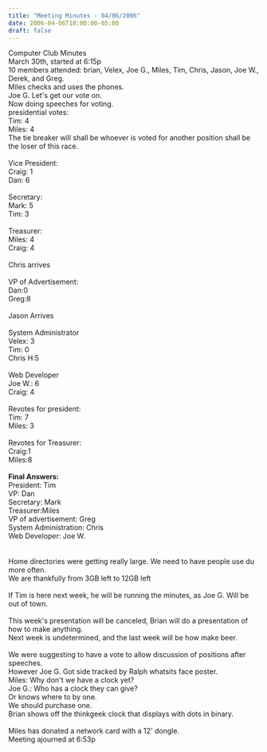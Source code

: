```yaml
---
title: "Meeting Minutes - 04/06/2006"
date: 2006-04-06T18:00:00-05:00
draft: false
---
```


Computer Club Minutes<br>
March 30th, started at 6:15p<br>
10 members attended: brian, Velex, Joe G., Miles, Tim, Chris, Jason, Joe W., Derek, and Greg.<br>
Miles checks and uses the phones.<br>
Joe G. Let's get our vote on.<br>
Now doing speeches for voting.<br>
presidential votes:<br>
Tim: 4<br>
Miles: 4<br>
The tie breaker will shall be whoever is voted for another position shall be the loser of this 
race.<br>
<br>
Vice President:<br>
Craig: 1<br>
Dan: 6<br>
<br>
Secretary:<br>
Mark: 5<br>
Tim: 3<br>
<br>
Treasurer:<br>
Miles: 4<br>
Craig: 4<br>
<br>
Chris arrives<br>
<br>
VP of Advertisement:<br>
Dan:0<br>
Greg:8<br>
<br>
Jason Arrives<br>
<br>
System Administrator<br>
Velex: 3<br>
Tim: 0<br>
Chris H:5<br>
<br>
Web Developer<br>
Joe W.: 6<br>
Craig: 4<br>
<br>
Revotes for president:<br>
Tim: 7<br>
Miles: 3<br>
<br>
Revotes for Treasurer:<br>
Craig:1<br>
Miles:8<br>
<br>
<b>Final Answers:</b><br>
President: Tim<br>
VP: Dan<br>
Secretary: Mark<br>
Treasurer:Miles<br>
VP of advertisement: Greg<br>
System Administration: Chris<br>
Web Developer: Joe W.<br>
<br>
<br>
Home directories were getting really large. We need to have people use du more often.<br>
We are thankfully from 3GB left to 12GB left<br>
<br>
If Tim is here next week, he will be running the minutes, as Joe G. Will be out of town.<br>
<br>
This week's presentation will be canceled, Brian will do a presentation of how to make anything.<br>
Next week is undetermined, and the last week will be how make beer.<br>
<br>
We were suggesting to have a vote to allow discussion of positions after speeches.<br>
However Joe G. Got side tracked by Ralph whatsits face poster.<br>
Miles: Why don't we have a clock yet?<br>
Joe G.: Who has a clock they can give?<br>
Or knows where to by one.<br>
We should purchase one.<br>
Brian shows off the thinkgeek clock that displays with dots in binary.<br>
<br>
Miles has donated a network card with a 12' dongle.<br>
Meeting ajourned at 6:53p<br>
<br>

